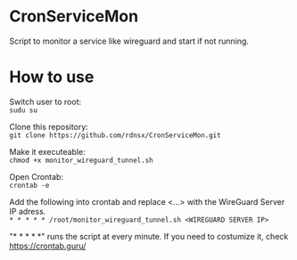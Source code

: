 # CronServiceMon
Script to monitor a service like wireguard and start if not running.

# How to use

Switch user to root:<br>
```sudu su``` 

Clone this repository:<br>
```git clone https://github.com/rdnsx/CronServiceMon.git``` 

Make it executeable:<br>
```chmod +x monitor_wireguard_tunnel.sh```

Open Crontab:<br>
```crontab -e```

Add the following into crontab and replace <...> with the WireGuard Server IP adress.<br> 
```* * * * * /root/monitor_wireguard_tunnel.sh <WIREGUARD SERVER IP>```<br>

"* * * * *" runs the script at every minute. If you need to costumize it, check https://crontab.guru/
